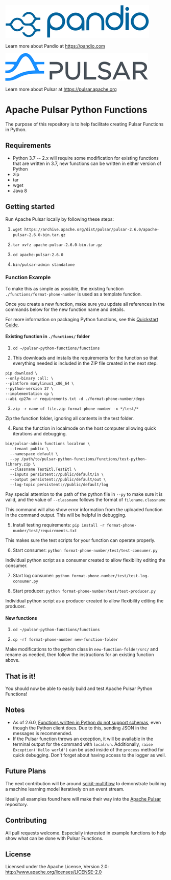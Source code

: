 <a href="https://pandio.com"><img src="assets/pandio_225_blue-05.svg" alt="Pandio Logo"></a>

Learn more about Pandio at https://pandio.com

<a href="https://pulsar.apache.org/"><img src="assets/pulsar.svg" alt="Apache Pulsar Logo"></a>

Learn more about Pulsar at https://pulsar.apache.org

# Apache Pulsar Python Functions

The purpose of this repository is to help facilitate creating Pulsar Functions in Python.

## Requirements

- Python 3.7
    -- 2.x will require some modification for existing functions that are written in 3.7, new functions can be written in either version of Python
- zip
- tar
- wget
- Java 8

## Getting started

Run Apache Pulsar locally by following these steps:

1. `wget https://archive.apache.org/dist/pulsar/pulsar-2.6.0/apache-pulsar-2.6.0-bin.tar.gz`

2. `tar xvfz apache-pulsar-2.6.0-bin.tar.gz`

3. `cd apache-pulsar-2.6.0`

4. `bin/pulsar-admin standalone`

### Function Example

To make this as simple as possible, the existing function `./functions/format-phone-number` is used as a template function.

Once you create a new function, make sure you update all references in the commands below for the new function name and details.

For more information on packaging Python functions, see this [Quickstart Guide](https://pulsar.apache.org/docs/fr/functions-quickstart/#package-python-dependencies).

#### Existing function in `./functions/` folder

1. `cd ~/pulsar-python-functions/functions`

2. This downloads and installs the requirements for the function so that everything needed is included in the ZIP file created in the next step.

```
pip download \
--only-binary :all: \
--platform manylinux1_x86_64 \
--python-version 37 \
--implementation cp \
--abi cp27m -r requirements.txt -d ./format-phone-number/deps
```

3. `zip -r name-of-file.zip format-phone-number -x */test/*`

Zip the function folder, ignoring all contents in the test folder.

4. Runs the function in localmode on the host computer allowing quick iterations and debugging.

```
bin/pulsar-admin functions localrun \
  --tenant public \
  --namespace default \
  --py /path/to/pulsar-python-functions/functions/test-python-library.zip \
  --classname TestEtl.TestEtl \
  --inputs persistent://public/default/in \
  --output persistent://public/default/out \
  --log-topic persistent://public/default/log
```

Pay special attention to the path of the python file in `--py` to make sure it is valid, and the value of `--classname` follows the format of `filename.classname`

This command will also show error information from the uploaded function in the command output. This will be helpful in debugging.

5. Install testing requirements: `pip install -r format-phone-number/test/requirements.txt`

This makes sure the test scripts for your function can operate properly.

6. Start consumer: `python format-phone-number/test/test-consumer.py`

Individual python script as a consumer created to allow flexibility editing the consumer.

7. Start log consumer: `python format-phone-number/test/test-log-consumer.py`

8. Start producer: `python format-phone-number/test/test-producer.py`

Individual python script as a producer created to allow flexibility editing the producer.

#### New functions

1. `cd ~/pulsar-python-functions/functions`

2. `cp -rf format-phone-number new-function-folder`

Make modifications to the python class in `new-function-folder/src/` and rename as needed, then follow the instructions for an existing function above.

## That is it!

You should now be able to easily build and test Apache Pulsar Python Functions!

## Notes

- As of 2.6.0, [Functions written in Python do not support schemas](https://apache-pulsar.slack.com/archives/C5Z4T36F7/p1593488633393600), even though the Python client does. Due to this, sending JSON in the messages is recommended.
- If the Pulsar function throws an exception, it will be available in the terminal output for the command with `localrun`. Additionally, `raise Exception('Hello world')` can be used inside of the `process` method for quick debugging. Don't forget about having access to the logger as well.

## Future Plans

The next contribution will be around [scikit-multiflow](https://github.com/scikit-multiflow/scikit-multiflow) to demonstrate building a machine learning model iteratively on an event stream.

Ideally all examples found here will make their way into the [Apache Pulsar](https://github.com/apache/pulsar) repository.

## Contributing

All pull requests welcome. Especially interested in example functions to help show what can be done with Pulsar Functions.

## License

Licensed under the Apache License, Version 2.0: http://www.apache.org/licenses/LICENSE-2.0